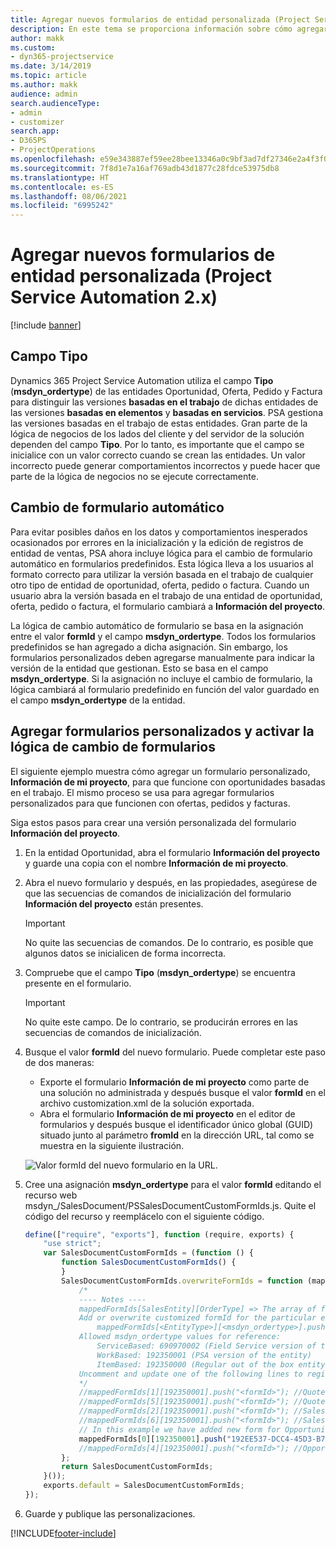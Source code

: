 ```yaml
---
title: Agregar nuevos formularios de entidad personalizada (Project Service Automation 2.x)
description: En este tema se proporciona información sobre cómo agregar formularios de entidad personalizada para oportunidades, ofertas, pedidos o facturas en Dynamics 365 Project Service Automation 2.x.
author: makk
ms.custom:
- dyn365-projectservice
ms.date: 3/14/2019
ms.topic: article
ms.author: makk
audience: admin
search.audienceType:
- admin
- customizer
search.app:
- D365PS
- ProjectOperations
ms.openlocfilehash: e59e343887ef59ee28bee13346a0c9bf3ad7df27346e2a4f3f02a1e5c08c060f
ms.sourcegitcommit: 7f8d1e7a16af769adb43d1877c28fdce53975db8
ms.translationtype: HT
ms.contentlocale: es-ES
ms.lasthandoff: 08/06/2021
ms.locfileid: "6995242"
---
```

# <a name="add-new-custom-entity-forms-project-service-automation-2x"></a>Agregar nuevos formularios de entidad personalizada (Project Service Automation 2.x)

[!include [banner](../../includes/psa-now-project-operations.md)]

## <a name="type-field"></a>Campo Tipo 

Dynamics 365 Project Service Automation utiliza el campo **Tipo** (**msdyn\_ordertype**) de las entidades Oportunidad, Oferta, Pedido y Factura para distinguir las versiones **basadas en el trabajo** de dichas entidades de las versiones **basadas en elementos** y **basadas en servicios**. PSA gestiona las versiones basadas en el trabajo de estas entidades. Gran parte de la lógica de negocios de los lados del cliente y del servidor de la solución dependen del campo **Tipo**. Por lo tanto, es importante que el campo se inicialice con un valor correcto cuando se crean las entidades. Un valor incorrecto puede generar comportamientos incorrectos y puede hacer que parte de la lógica de negocios no se ejecute correctamente.

## <a name="automatic-form-switching"></a>Cambio de formulario automático

Para evitar posibles daños en los datos y comportamientos inesperados ocasionados por errores en la inicialización y la edición de registros de entidad de ventas, PSA ahora incluye lógica para el cambio de formulario automático en formularios predefinidos. Esta lógica lleva a los usuarios al formato correcto para utilizar la versión basada en el trabajo de cualquier otro tipo de entidad de oportunidad, oferta, pedido o factura. Cuando un usuario abra la versión basada en el trabajo de una entidad de oportunidad, oferta, pedido o factura, el formulario cambiará a **Información del proyecto**.

La lógica de cambio automático de formulario se basa en la asignación entre el valor **formId** y el campo **msdyn\_ordertype**. Todos los formularios predefinidos se han agregado a dicha asignación. Sin embargo, los formularios personalizados deben agregarse manualmente para indicar la versión de la entidad que gestionan. Esto se basa en el campo **msdyn\_ordertype**. Si la asignación no incluye el cambio de formulario, la lógica cambiará al formulario predefinido en función del valor guardado en el campo **msdyn\_ordertype** de la entidad.

## <a name="add-custom-forms-and-turn-on-the-form-switching-logic"></a>Agregar formularios personalizados y activar la lógica de cambio de formularios

El siguiente ejemplo muestra cómo agregar un formulario personalizado, **Información de mi proyecto**, para que funcione con oportunidades basadas en el trabajo. El mismo proceso se usa para agregar formularios personalizados para que funcionen con ofertas, pedidos y facturas.

Siga estos pasos para crear una versión personalizada del formulario **Información del proyecto**.

1. En la entidad Oportunidad, abra el formulario **Información del proyecto** y guarde una copia con el nombre **Información de mi proyecto**.
2. Abra el nuevo formulario y después, en las propiedades, asegúrese de que las secuencias de comandos de inicialización del formulario **Información del proyecto** están presentes. 

    > [!IMPORTANT]
    > No quite las secuencias de comandos. De lo contrario, es posible que algunos datos se inicialicen de forma incorrecta.

3. Compruebe que el campo **Tipo** (**msdyn\_ordertype**) se encuentra presente en el formulario. 

    > [!IMPORTANT]
    > No quite este campo. De lo contrario, se producirán errores en las secuencias de comandos de inicialización.

4. Busque el valor **formId** del nuevo formulario. Puede completar este paso de dos maneras:

    - Exporte el formulario **Información de mi proyecto** como parte de una solución no administrada y después busque el valor **formId** en el archivo customization.xml de la solución exportada.
    - Abra el formulario **Información de mi proyecto** en el editor de formularios y después busque el identificador único global (GUID) situado junto al parámetro **fromId** en la dirección URL, tal como se muestra en la siguiente ilustración.

    ![Valor formId del nuevo formulario en la URL.](media/how-to-add-custom-forms-in-v2.0.png)

5. Cree una asignación **msdyn\_ordertype** para el valor **formId** editando el recurso web msdyn\_/SalesDocument/PSSalesDocumentCustomFormIds.js. Quite el código del recurso y reemplácelo con el siguiente código.

    ```javascript
    define(["require", "exports"], function (require, exports) {
        "use strict";
        var SalesDocumentCustomFormIds = (function () {
            function SalesDocumentCustomFormIds() {
            }
            SalesDocumentCustomFormIds.overwriteFormIds = function (mappedFormIds) {
                /*
                ---- Notes ----
                mappedFormIds[SalesEntity][OrderType] => The array of forms IDs that support particular entity and order type
                Add or overwrite customized formId for the particular entity and order type by calling:
                    mappedFormIds[<EntityType>][<msdyn_ordertype>].push("<formId>");
                Allowed msdyn_ordertype values for reference:
                    ServiceBased: 690970002 (Field Service version of the entity)
                    WorkBased: 192350001 (PSA version of the entity)
                    ItemBased: 192350000 (Regular out of the box entity)
                Uncomment and update one of the following lines to register custom PSA form for required entity:
                */      
                //mappedFormIds[1][192350001].push("<formId>"); //Quote
                //mappedFormIds[5][192350001].push("<formId>"); //Quote Line
                //mappedFormIds[2][192350001].push("<formId>"); //Sales Order
                //mappedFormIds[6][192350001].push("<formId>"); //Sales Order Line
                // In this example we have added new form for Opportunity
                mappedFormIds[0][192350001].push("192EE537-DCC4-45D3-B7AF-EA694B9113D2"); //Opportunity
                //mappedFormIds[4][192350001].push("<formId>"); //Opportunity Line
            };
            return SalesDocumentCustomFormIds;
        }());
        exports.default = SalesDocumentCustomFormIds;
    });
    ```

6. Guarde y publique las personalizaciones.


[!INCLUDE[footer-include](../../includes/footer-banner.md)]